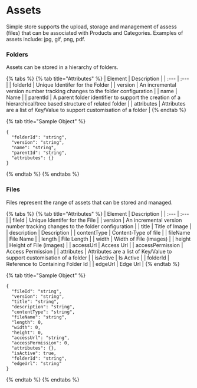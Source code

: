 # Assets

Simple store supports the upload, storage and management of assess \(files\) that can be associated with Products and Categories.  Examples of assets include: jpg, gif, png, pdf.

### Folders

Assets can be stored in a hierarchy of folders.

{% tabs %}
{% tab title="Attributes" %}
| Element | Description |
| :--- | :--- |
| folderId | Unique Identifer for the Folder |
| version | An incremental version number tracking changes to the folder configuration |
| name | Name |
| parentId | A parent folder identifier to support the creation of a hierarchical/tree based structure of related folder |
| attributes | Attributes are a list of Key/Value to support customisation of a folder |
{% endtab %}

{% tab title="Sample Object" %}
```text
{
  "folderId": "string",
  "version": "string",
  "name": "string",
  "parentId": "string",
  "attributes": {}
}
```
{% endtab %}
{% endtabs %}

### Files

Files represent the range of assets that can be stored and managed.

{% tabs %}
{% tab title="Attributes" %}
| Element | Description |
| :--- | :--- |
| fileId | Unique Identifer for the File |
| version | An incremental version number tracking changes to the folder configuration |
| title | Title of Image |
| description | Description |
| contentType | Content-Type of file |
| fileName | File Name |
| length | File Length |
| width | Width of File \(images\) |
| height | Height of File \(images\) |
| accessUrl | Access Url |
| accessPermission | Access Permission |
| attributes | Attributes are a list of Key/Value to support customisation of a folder |
| isActive | Is Active |
| folderId | Reference to Containing Folder Id |
| edgeUrl | Edge Url |
{% endtab %}

{% tab title="Sample Object" %}
```text
{
  "fileId": "string",
  "version": "string",
  "title": "string",
  "description": "string",
  "contentType": "string",
  "fileName": "string",
  "length": 0,
  "width": 0,
  "height": 0,
  "accessUrl": "string",
  "accessPermission": 0,
  "attributes": {},
  "isActive": true,
  "folderId": "string",
  "edgeUrl": "string"
}
```
{% endtab %}
{% endtabs %}

